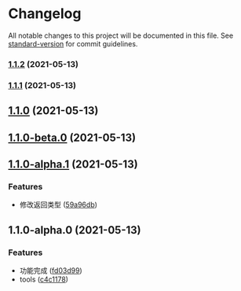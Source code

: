 # Changelog

All notable changes to this project will be documented in this file. See [standard-version](https://github.com/conventional-changelog/standard-version) for commit guidelines.

### [1.1.2](https://github.com/sexyHuang/postcss-px2vp/compare/v1.1.1...v1.1.2) (2021-05-13)

### [1.1.1](https://github.com/sexyHuang/postcss-px2vp/compare/v1.1.0...v1.1.1) (2021-05-13)

## [1.1.0](https://github.com/sexyHuang/postcss-px2vp/compare/v1.1.0-beta.0...v1.1.0) (2021-05-13)

## [1.1.0-beta.0](https://github.com/sexyHuang/postcss-px2vp/compare/v1.1.0-alpha.1...v1.1.0-beta.0) (2021-05-13)

## [1.1.0-alpha.1](https://github.com/sexyHuang/postcss-px2vp/compare/v1.1.0-alpha.0...v1.1.0-alpha.1) (2021-05-13)


### Features

* 修改返回类型 ([59a96db](https://github.com/sexyHuang/postcss-px2vp/commit/59a96dbfdc900da7ada99a19a752925676832d17))

## 1.1.0-alpha.0 (2021-05-13)


### Features

* 功能完成 ([fd03d99](https://github.com/sexyHuang/postcss-px2vp/commit/fd03d99802caf510799365658cab71ce4784f2a2))
* tools ([c4c1178](https://github.com/sexyHuang/postcss-px2vp/commit/c4c1178f2b1f2a63ab1fc6b0209a78076fc47f07))
